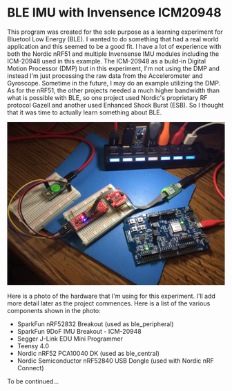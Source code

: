 BLE IMU with Invensence ICM20948
====================

This program was created for the sole purpose as a learning experiment for Bluetool Low Energy (BLE).  I wanted to do something that had a real world application and this seemed to be a good fit.  I have a lot of experience with both the Nordic nRF51 and multiple Invensense IMU modules including the ICM-20948 used in this example.  The ICM-20948 as a build-in Digital Motion Processor (DMP) but in this experiment, I'm not using the DMP and instead I'm just processing the raw data from the Accelerometer and Gyroscope.  Sometime in the future, I may do an example utilizing the DMP.  As for the nRF51, the other projects needed a much higher bandwidth than what is possible with BLE, so one project used Nordic's proprietary RF protocol Gazell and another used Enhanced Shock Burst (ESB).  So I thought that it was time to actually learn something about BLE.

![alt text](./images/hardware_setup.jpg?raw=true "BLM Example Hardware Setup")

Here is a photo of the hardware that I'm using for this experiment.  I'll add more detail later as the project commences.  Here is a list of the various components shown in the photo:

<ul>
<li>SparkFun nRF52832 Breakout (used as ble_peripheral)</li>
<li>SparkFun 9DoF IMU Breakout - ICM-20948</li>
<li>Segger J-Link EDU Mini Programmer</li>
<li>Teensy 4.0</li>
<li>Nordic nRF52 PCA10040 DK (used as ble_central)</li>
<li>Nordic Semiconductor nRF52840 USB Dongle (used with Nordic nRF Connect)</li>
</ul>

To be continued...
